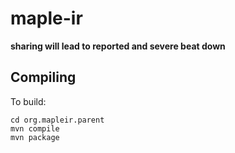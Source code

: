 # maple-ir

**sharing will lead to reported and severe beat down**

## Compiling

To build:
```
cd org.mapleir.parent
mvn compile
mvn package
```

